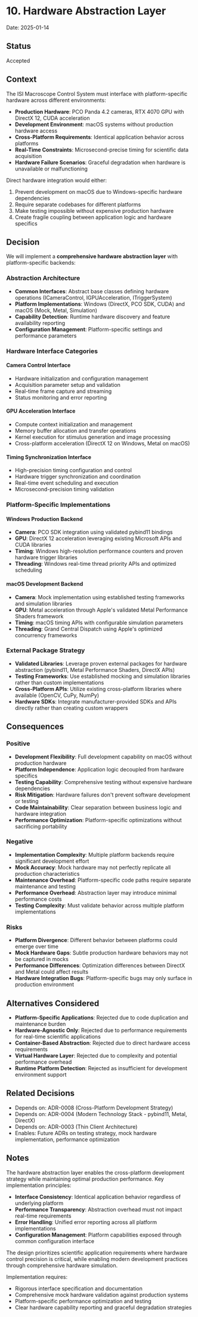 # 10. Hardware Abstraction Layer

Date: 2025-01-14

## Status

Accepted

## Context

The ISI Macroscope Control System must interface with platform-specific hardware across different environments:

- **Production Hardware**: PCO Panda 4.2 cameras, RTX 4070 GPU with DirectX 12, CUDA acceleration
- **Development Environment**: macOS systems without production hardware access
- **Cross-Platform Requirements**: Identical application behavior across platforms
- **Real-Time Constraints**: Microsecond-precise timing for scientific data acquisition
- **Hardware Failure Scenarios**: Graceful degradation when hardware is unavailable or malfunctioning

Direct hardware integration would either:
1. Prevent development on macOS due to Windows-specific hardware dependencies
2. Require separate codebases for different platforms
3. Make testing impossible without expensive production hardware
4. Create fragile coupling between application logic and hardware specifics

## Decision

We will implement a **comprehensive hardware abstraction layer** with platform-specific backends:

### Abstraction Architecture
- **Common Interfaces**: Abstract base classes defining hardware operations (ICameraControl, IGPUAcceleration, ITriggerSystem)
- **Platform Implementations**: Windows (DirectX, PCO SDK, CUDA) and macOS (Mock, Metal, Simulation)
- **Capability Detection**: Runtime hardware discovery and feature availability reporting
- **Configuration Management**: Platform-specific settings and performance parameters

### Hardware Interface Categories

#### Camera Control Interface
- Hardware initialization and configuration management
- Acquisition parameter setup and validation
- Real-time frame capture and streaming
- Status monitoring and error reporting

#### GPU Acceleration Interface
- Compute context initialization and management
- Memory buffer allocation and transfer operations
- Kernel execution for stimulus generation and image processing
- Cross-platform acceleration (DirectX 12 on Windows, Metal on macOS)

#### Timing Synchronization Interface
- High-precision timing configuration and control
- Hardware trigger synchronization and coordination
- Real-time event scheduling and execution
- Microsecond-precision timing validation

### Platform-Specific Implementations

#### Windows Production Backend
- **Camera**: PCO SDK integration using validated pybind11 bindings
- **GPU**: DirectX 12 acceleration leveraging existing Microsoft APIs and CUDA libraries
- **Timing**: Windows high-resolution performance counters and proven hardware trigger libraries
- **Threading**: Windows real-time thread priority APIs and optimized scheduling

#### macOS Development Backend
- **Camera**: Mock implementation using established testing frameworks and simulation libraries
- **GPU**: Metal acceleration through Apple's validated Metal Performance Shaders framework
- **Timing**: macOS timing APIs with configurable simulation parameters
- **Threading**: Grand Central Dispatch using Apple's optimized concurrency frameworks

### External Package Strategy
- **Validated Libraries**: Leverage proven external packages for hardware abstraction (pybind11, Metal Performance Shaders, DirectX APIs)
- **Testing Frameworks**: Use established mocking and simulation libraries rather than custom implementations
- **Cross-Platform APIs**: Utilize existing cross-platform libraries where available (OpenCV, CuPy, NumPy)
- **Hardware SDKs**: Integrate manufacturer-provided SDKs and APIs directly rather than creating custom wrappers

## Consequences

### Positive

- **Development Flexibility**: Full development capability on macOS without production hardware
- **Platform Independence**: Application logic decoupled from hardware specifics
- **Testing Capability**: Comprehensive testing without expensive hardware dependencies
- **Risk Mitigation**: Hardware failures don't prevent software development or testing
- **Code Maintainability**: Clear separation between business logic and hardware integration
- **Performance Optimization**: Platform-specific optimizations without sacrificing portability

### Negative

- **Implementation Complexity**: Multiple platform backends require significant development effort
- **Mock Accuracy**: Mock hardware may not perfectly replicate all production characteristics
- **Maintenance Overhead**: Platform-specific code paths require separate maintenance and testing
- **Performance Overhead**: Abstraction layer may introduce minimal performance costs
- **Testing Complexity**: Must validate behavior across multiple platform implementations

### Risks

- **Platform Divergence**: Different behavior between platforms could emerge over time
- **Mock Hardware Gaps**: Subtle production hardware behaviors may not be captured in mocks
- **Performance Differences**: Optimization differences between DirectX and Metal could affect results
- **Hardware Integration Bugs**: Platform-specific bugs may only surface in production environment

## Alternatives Considered

- **Platform-Specific Applications**: Rejected due to code duplication and maintenance burden
- **Hardware-Agnostic Only**: Rejected due to performance requirements for real-time scientific applications
- **Container-Based Abstraction**: Rejected due to direct hardware access requirements
- **Virtual Hardware Layer**: Rejected due to complexity and potential performance overhead
- **Runtime Platform Detection**: Rejected as insufficient for development environment support

## Related Decisions

- Depends on: ADR-0008 (Cross-Platform Development Strategy)
- Depends on: ADR-0004 (Modern Technology Stack - pybind11, Metal, DirectX)
- Depends on: ADR-0003 (Thin Client Architecture)
- Enables: Future ADRs on testing strategy, mock hardware implementation, performance optimization

## Notes

The hardware abstraction layer enables the cross-platform development strategy while maintaining optimal production performance. Key implementation principles:

- **Interface Consistency**: Identical application behavior regardless of underlying platform
- **Performance Transparency**: Abstraction overhead must not impact real-time requirements
- **Error Handling**: Unified error reporting across all platform implementations
- **Configuration Management**: Platform capabilities exposed through common configuration interface

The design prioritizes scientific application requirements where hardware control precision is critical, while enabling modern development practices through comprehensive hardware simulation.

Implementation requires:
- Rigorous interface specification and documentation
- Comprehensive mock hardware validation against production systems
- Platform-specific performance optimization and testing
- Clear hardware capability reporting and graceful degradation strategies
